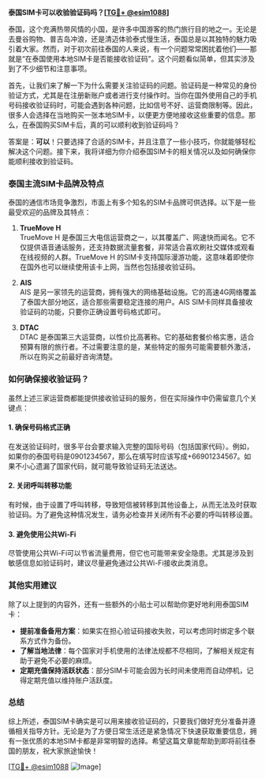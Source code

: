 **泰国SIM卡可以收验验证码吗？[[TG💪+ @esim1088](https://t.me/s/esim1088)]**

泰国，这个充满热带风情的小国，是许多中国游客的热门旅行目的地之一。无论是去曼谷购物、普吉岛冲浪，还是清迈体验泰式慢生活，泰国总是以其独特的魅力吸引着大家。然而，对于初次前往泰国的人来说，有一个问题常常困扰着他们——那就是“在泰国使用本地SIM卡是否能接收验证码”。这个问题看似简单，但其实涉及到了不少细节和注意事项。

首先，让我们来了解一下为什么需要关注验证码的问题。验证码是一种常见的身份验证方式，尤其是在注册新账户或者进行支付操作时。当你在国外使用自己的手机号码接收验证码时，可能会遇到各种问题，比如信号不好、运营商限制等。因此，很多人会选择在当地购买一张本地SIM卡，以便更方便地接收这些重要的信息。那么，在泰国购买SIM卡后，真的可以顺利收到验证码吗？

答案是：**可以**！只要选择了合适的SIM卡，并且注意了一些小技巧，你就能够轻松解决这个问题。接下来，我将详细为你介绍泰国SIM卡的相关情况以及如何确保你能顺利接收到验证码。

### 泰国主流SIM卡品牌及特点

泰国的通信市场竞争激烈，市面上有多个知名的SIM卡品牌可供选择。以下是一些最受欢迎的品牌及其特点：

1. **TrueMove H**  
   TrueMove H 是泰国三大电信运营商之一，以其覆盖广、网速快而闻名。它不仅提供语音通话服务，还支持数据流量套餐，非常适合喜欢刷社交媒体或观看在线视频的人群。TrueMove H 的SIM卡支持国际漫游功能，这意味着即使你在国外也可以继续使用该卡上网，当然也包括接收验证码。

2. **AIS**  
   AIS 是另一家领先的运营商，拥有强大的网络基础设施。它的高速4G网络覆盖了泰国大部分地区，适合那些需要稳定连接的用户。AIS SIM卡同样具备接收验证码的功能，只要你正确设置号码格式即可。

3. **DTAC**  
   DTAC 是泰国第三大运营商，以性价比高著称。它的基础套餐价格实惠，适合预算有限的旅行者。不过需要注意的是，某些特定的服务可能需要额外激活，所以在购买之前最好咨询清楚。

### 如何确保接收验证码？

虽然上述三家运营商都能提供接收验证码的服务，但在实际操作中仍需留意几个关键点：

#### 1. 确保号码格式正确  
在发送验证码时，很多平台会要求输入完整的国际号码（包括国家代码）。例如，如果你的泰国号码是0901234567，那么在填写时应该写成+66901234567。如果不小心遗漏了国家代码，就可能导致验证码无法送达。

#### 2. 关闭呼叫转移功能  
有时候，由于设置了呼叫转移，导致短信被转移到其他设备上，从而无法及时获取验证码。为了避免这种情况发生，请务必检查并关闭所有不必要的呼叫转移设置。

#### 3. 避免使用公共Wi-Fi  
尽管使用公共Wi-Fi可以节省流量费用，但它也可能带来安全隐患。尤其是涉及到敏感信息如验证码时，建议尽量避免通过公共Wi-Fi接收此类消息。

### 其他实用建议

除了以上提到的内容外，还有一些额外的小贴士可以帮助你更好地利用泰国SIM卡：

- **提前准备备用方案**：如果实在担心验证码接收失败，可以考虑同时绑定多个联系方式作为备份。
- **了解当地法律**：每个国家对手机使用的法律法规都不尽相同，了解相关规定有助于避免不必要的麻烦。
- **定期充值保持活跃状态**：部分SIM卡可能会因为长时间未使用而自动停机，记得定期充值以维持账户活跃度。

### 总结

综上所述，泰国SIM卡确实是可以用来接收验证码的，只要我们做好充分准备并遵循相关指导方针。无论是为了方便日常生活还是紧急情况下快速获取重要信息，拥有一张优质的本地SIM卡都是非常明智的选择。希望这篇文章能帮助到即将前往泰国的朋友，祝大家旅途愉快！

[[TG💪+ @esim1088](https://t.me/s/esim1088) ![Image](https://i.postimg.cc/4NQfJmqS/Snipaste-2025-05-13-00-14-12.png)]